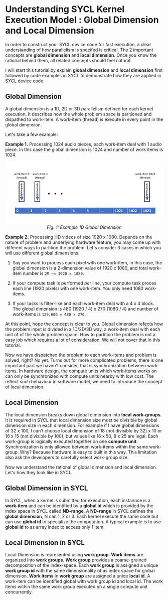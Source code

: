 # Understanding SYCL Kernel Execution Model : Global Dimension and Local Dimension

In order to construct your SYCL device code for fast execution, a clear understanding of how parallelism is specifed is critical. The 2  important concepts are **global dimension** and **local dimension**. Once you know the rational behind them, all related concepts should feel natural. 

I will start this tutorial by explain **global dimension** and **local dimension** first followed by code examples in SYCL to demonstrate how they are applied in SYCL device code.

## Global Dimension
A global dimension is a 1D, 2D or 3D parallelism defined for each kernel execution. It describes how the whole problem space is paritioned and dispathed to work-item. A work-item (thread) is execute in every point in the global dimension. 

Let's take a few example:  

**Example 1.** Processing 1024 audio pieces, each work-item deal with 1 audio piece. In this case the global dimension is 1024 and number of work items is 1024.

<p align="center"> 
<img src="1_d_global_dimension.png?raw=true"/> <br>
<em>Fig. 1: Example 1D Global Dimension</em>
</p>


**Example 2.** Processing HD videos of size 1920 x 1080. Depends on the nature of problem and underlying hardware feature, you may come up with different ways to partition the problem. Let's consider 3 cases in which you will use different global dimensions. 
  1. Say you want to process each pixel with one work-item, in this case, the global dimension is a 2-dimension value of 1920 x 1080, and total work-item number is `2M ~= 1920 x 1080`.  
  
  2. If your compute task is performed per line, your compute task proces each line (1920 pixels) with one work-item. You only need 1080 work-items.
  
  3. If your tasks is filter-like and each work-item deal with a 4 x 4 block. The global dimension is 480 (1920 / 4) x 270 (1080 / 4) and number of work-items is `129,600 = 480 x 270`.

At this point, hope the concept is clear to you. Global dimension refects how the problem input is divided in a 1D/2D/3D way, a work-item deal with each unit of of the whole problem space. How to partition the problem is not a easy job which requires a lot of consideration. We will not cover that in this tutorial. 

Now we have dispatched the problem to each work-items and problem is solved, right? No yet. Turns out for more complicated problems, there is one important part we haven't consider, that is synchronization between work-items. In hardware design, the compute units which work-items works on can only be synchronized with compute units nearby with low cost. The reflect such hehaviour in software model, we need to introduce the concept of local dimension. 

## Local Dimension

The local dimension breaks down global dimension into **local work-groups**. It is required in SYCL that local dimension size must be divisible by global dimension size in each dimension. For example if I have global dimensions of 32 x 100, I can't choose local  dimension of 18 (not divisible by 32) x 10 or 16 x 15 (not divisible by 100), but values like 16 x 50, 8 x 25 are legal. Each work-group is logically executed together on one **compute unit**. Synchronization is only allowed between work-items within the same work-group. Why? Because hardware is easy to built in this way. This limitation also ask the developers to carefully select work-group size. 

Now we understand the rational of global dimension and local dimension. Let's how they look like in SYCL.

## Global Dimension in SYCL
In SYCL, when a kernel is submitted for execution, each instannce is a **work-item** and can be identified by a **global id** which is provided by the index space in SYCL called **ND-range**. A **ND-range** in SYCL defines the **global dimension**, N can 1, 2 or 3. Each kernel execute the same code but can use **global id** to specialize the computation. A typical example is to use **global id** to as array index to access only 1 item. 

## Local Dimension in SYCL
Local Dimension is represented using **work group**. **Work items** are organized into **work groups**. **Work group** provides a coarse-grained decomposition of the index-space. Each **work group** is assigned a unique **work group id** with the same dimensionality of as index space for global dimension. **Work items** in **work group** are assigned a uniqe **local id**. A work-item can be identified global with work group id and local id. The work items within the same work group executed on a single compute unit concurrently. 
